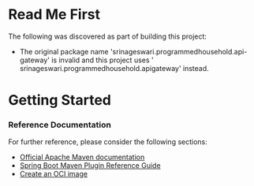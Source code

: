 # Read Me First

The following was discovered as part of building this project:

* The original package name 'srinageswari.programmedhousehold.api-gateway' is invalid and this project uses '
  srinageswari.programmedhousehold.apigateway' instead.

# Getting Started

### Reference Documentation

For further reference, please consider the following sections:

* [Official Apache Maven documentation](https://maven.apache.org/guides/index.html)
* [Spring Boot Maven Plugin Reference Guide](https://docs.spring.io/spring-boot/docs/3.2.1/maven-plugin/reference/html/)
* [Create an OCI image](https://docs.spring.io/spring-boot/docs/3.2.1/maven-plugin/reference/html/#build-image)

